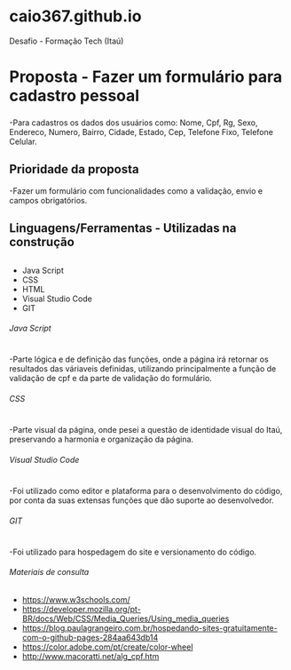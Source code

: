 # caio367.github.io
Desafio - Formação Tech (Itaú)

# Proposta - Fazer um formulário para cadastro pessoal <h3>

-Para cadastros os dados dos usuários como: Nome, Cpf, Rg, Sexo, Endereco, Numero, Bairro, Cidade, Estado, Cep, Telefone Fixo, Telefone Celular.

## Prioridade da proposta 

-Fazer um formulário com funcionalidades como a validação, envio e campos obrigatórios.

## Linguagens/Ferramentas - Utilizadas na construção <h2>

* Java Script
* CSS
* HTML
* Visual Studio Code
* GIT


###### Java Script <h1>

-Parte lógica e de definição das funções, onde a página irá retornar os resultados das váriaveis definidas, utilizando principalmente a função de validação
de cpf e da parte de validação do formulário.

###### CSS <h1>

-Parte visual da página, onde pesei a questão de identidade visual do Itaú, preservando a harmonia e organização da página.

###### Visual Studio Code <h1>

-Foi utilizado como editor e plataforma para o desenvolvimento do código, por conta da suas extensas funções que dão suporte ao desenvolvedor.

###### GIT <h1>

-Foi utilizado para hospedagem do site e versionamento do código.

###### Materiais de consulta <h2>

* https://www.w3schools.com/
* https://developer.mozilla.org/pt-BR/docs/Web/CSS/Media_Queries/Using_media_queries
* https://blog.paulagrangeiro.com.br/hospedando-sites-gratuitamente-com-o-github-pages-284aa643db14
* https://color.adobe.com/pt/create/color-wheel
* http://www.macoratti.net/alg_cpf.htm


